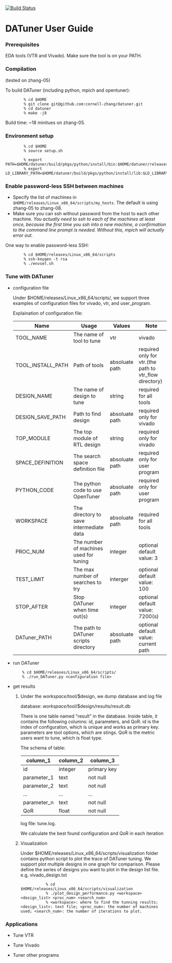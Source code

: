 [![Build Status](https://travis-ci.com/cornell-zhang/datuner.svg?token=KrcYXzoSR4bbR5JiDUuz&branch=master)](https://travis-ci.com/cornell-zhang/datuner)

# DATuner User Guide

### Prerequisites

EDA tools (VTR and Vivado).
Make sure the tool is on your PATH.

### Compilation
(tested on zhang-05)

To build DATuner (including python, mpich and opentuner):

            % cd $HOME
            % git clone git@github.com:cornell-zhang/datuner.git
            % cd datuner
            % make -j8
            
Build time: ~18 minitues on zhang-05.
    
### Environment setup

            % cd $HOME
            % source setup.sh
            
            % export PATH=$HOME/datuner/build/pkgs/python/install/bin:$HOME/datuner/releases/Linux_x86_64/install/bin:$PATH
            % export LD_LIBRARY_PATH=$HOME/datuner/build/pkgs/python/install/lib:$LD_LIBRARY_PATH
       
### Enable password-less SSH between machines

 * Specify the list of machines in `$HOME/releases/Linux_x86_64/scripts/my_hosts`. The default is using zhang-05 to zhang-08.
 * Make sure you can ssh without password from the host to each other machine. *You actually need to ssh to each of the machines at least once, because the first time you ssh into a new machine, a confirmation to the command line prompt is needed. Without this, mpich will actually error out.*
  
One way to enable password-less SSH:
    
            % cd $HOME/releases/Linux_x86_64/scripts
            % ssh-keygen -t rsa
            % ./envset.sh

###  Tune with DATuner

  * configuration file
    
    Under $HOME/releases/Linux_x86_64/scripts/,  we support three examples of configuration files for vivado, vtr, and user_program.

    Explaination of configuration file:

      |Name                 |Usage                                    |Values                 |Note|
      |----|----|----|----|
      |TOOL_NAME            |The name of tool to tune                 |vtr|vivado|other       |required for all tools|
      |TOOL_INSTALL_PATH    |Path of tools                            |absoluate path         |required only for vtr.(the path to vtr_flow directory)|
      |DESIGN_NAME          |The name of design to tune               |string                 |required for all tools|
      |DESIGN_SAVE_PATH     |Path to find design                      |absoluate path         |required only for vivado|
      |TOP_MODULE           |The top module of RTL design             |string                 |required only for vivado|
      |SPACE_DEFINITION     |The search space definition file         |absoluate path         |required only for user program|
      |PYTHON_CODE          |The python code to use OpenTuner         |absoluate path         |required only for user program|
      |WORKSPACE            |The directory to save intermediate data  |absoluate path         |required for all tools|
      |PROC_NUM             |The number of machines used for tuning   |integer                |optional default value: 3|
      |TEST_LIMIT           |The max number of searches to try        |interger               |optional default value: 100|
      |STOP_AFTER           |Stop DATuner when time out(s)            |integer                |optional default value: 7200(s)|
      |DATuner_PATH         |The path to DATuner scripts directory    |absoluate path         |optional default value: current path|

  * run DATuner
  
            % cd $HOME/releases/Linux_x86_64/scripts/
            % ./run_DATuner.py <configuration file>
  
  * get results
  
      1) Under the $workspace/$tool/$design, we dump database and log file
      
         database: $workspace/$tool/$design/results/result.db 
      
         There is one table named "result" in the database. Inside table, it contains the following columns: id, parameters, and QoR. id is the index of configuration, which is unique and works as primary key. parameters are tool options, which are stings. QoR is the metric users want to tune, which is float type.
      
         The schema of table:
      
         |column_1|column_2|column_3|
         |----|----|----|
         |id|integer|primary key|
         |parameter_1|text|not null|
         |parameter_2|text|not null|
         |...|...|...|
         |parameter_n|text|not null|
         |QoR|float|not null|
      
         log file: tune.log. 
      
         We calculate the best found configuration and QoR in each iteration
      
      2) Visualization
  
         Under $HOME/releases/Linux_x86_64/scripts/visualization folder contains python script to plot the trace of DATuner tuning. We support plot multiple designs in one graph for comparison. Please define the series of designs you want to plot in the design list file. e.g, vivado_design.txt
     
                        % cd $HOME/releases/Linux_x86_64/scripts/visualization
                        % ./plot_design_performance.py <workspace> <design_list> <proc_num> <search_num> 
                        % <workspace>: where to find the tunning results; <design_list>: text file; <proc_num>: the number of machines used; <search_num>: the number of iterations to plot.
            
            
            
###  Applications

   * Tune VTR
   
   * Tune Vivado
   
   * Tuner other programs
